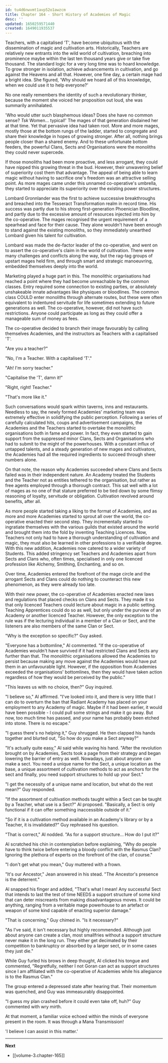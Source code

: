 ```yaml
---
id: tu4d6nwvmt1avp52o1awzcm
title: Chapter 164 - Short History of Academies of Magic
desc: ''
updated: 1650259571440
created: 1649011935537
---
```


Teachers, with a capitalised 'T', have become ubiquitous with the dissemination of magic and cultivation arts. Historically, Teachers are relatively new entrants into the wild world of cultivation, breaching into prominence maybe within the last ten thousand years give or take five thousand. The standard logic for a very long time was to hoard knowledge. To grow stronger in isolation, achieve advancements in cultivation, and go against the Heavens and all that. However, one fine day, a certain mage had a bright idea. She figured, 'Why should we hoard all of this knowledge, when we could use it to help everyone?'

No one really remembers the identity of such a revolutionary thinker, because the moment she voiced her proposition out loud, she was summarily annihalated.

'Who would utter such blasphemous ideas? Does she have no common sense? *Tsk* Women... typical!' The mages of that generation disdained her at that time. Yet that pervasive idea had taken root. More and more mages, mostly those at the bottom rungs of the ladder, started to congregate and share their knowledge in hopes of growing stronger. After all, nothing brings people closer than a shared enemy. And to these unfortunate bottom feeders, the powerful Clans, Sects and Organisations were the monoliths they could never supercede.

If those monoliths had been more proactive, and less arrogant, they could have nipped this growing threat in the bud. However, their unwavering belief of superiority cost them that advantage. The appeal of being able to learn magic without having to sacrifice one's freedom was an attractive selling point. As more mages came under this unnamed co-operative's umbrella, they started to appreciate its superiority over the existing power structures.

Lombard Gronnlander was the first to achieve successive breakthroughs and breached into the Tesseract Transformation realm in record time. His success was partly due to his strong first-generation Phoenician Bloodline, and partly due to the excessive amount of resources injected into him by the co-operative. The mages recognised the urgent requirement of a spearhead and face for their cause. They alone wouldn't have been enough to stand against the existing monoliths, so they immediately unearthed Lombard given his talent for cultivation.

Lombard was made the de-factor leader of the co-operative, and went on to assert the co-operative's claim in the world of cultivation. There were many challenges and conflicts along the way, but the rag-tag groups of upstart mages held firm, and through smart and strategic manoeuvring, embedded themselves deeply into the world.

Marketing played a huge part in this. The monolithic organisations had reached a point where they had become unreachable by the common classes. Entry required some connection to existing parties, or absolutely unshakeable innate advantages like physiques or bloodlines. The common class COULD enter monoliths through alternate routes, but these were often equivalent to indentured servitude for life sometimes extending to future generations as well. The co-operative, however, did not have such restrictions. Anyone could participate as long as they could offer a manageable sum of money as fees.

The co-operative decided to branch their image favourably by calling themselves Academies, and the instructors as Teachers with a capitalised 'T'.

"Are you a teacher?"

"No, I'm a Teacher. With a capitalised 'T'."

"Ah! I'm sorry teacher."

"Capitalise the 'T', damn it!"

"Right, right! Teacher."

"That's more like it."

Such conversations would spark within taverns, inns and restaurants. Needless to say, the newly formed Academies' marketing team was extremely effective in solidifying the public perception. Following a series of carefully calculated hits, coups and advertisement campaigns, the Academies and the Teachers started to overtake the monolithic organisations both in fame and power. In fact, they even started to gain support from the suppressed minor Clans, Sects and Organisations who had to submit to the might of the powerhouses. With a constant influx of untapped talents, and a steady generation of new mages and cultivators, the Academies had all the required ingredients to succeed through sheer numbers alone.

On that note, the reason why Academies succeeded where Clans and Sects failed was in their independent nature. An Academy treated the Students and the Teacher not as entities tethered to the organisation, but rather as free agents employed through a thorough contract. This sat well with a lot of mages as no one of that stature preferred to be tied down by some flimsy reasoning of loyalty, servitude or obligation. Cultivation revolved around benefits, after all.

As more people started taking a liking to the format of Academies, and as more and more Academies started to sprout all over the world, the co-operative enacted their second step. They incrementally started to ingratiate themselves with the various guilds that existed around the world and brought them into the fold by inventing Teaching Licences. Now, Teachers not only had to have a thorough understanding of cultivation and magic, they must also be learned in other professions to a verifiable degree. With this new addition, Academies now catered to a wider variety of Students. This added stringency set Teachers and Academies apart from Sects and Clans who, often times, specialised in only one licenced profession like Alchemy, Smithing, Enchanting, and so on.

Over time, Academies entered the forefront of the mage circle and the arrogant Sects and Clans could do nothing to counteract this new phenomenon, as they were already too late.

With their new power, the co-operative of Academies enacted new laws and regulations that placed checks on Clans and Sects. They made it so that only licenced Teachers could lecture about magic in a public setting. Teaching Apprentices could do so as well, but only under the purview of an Academy or another licenced Teacher. However, the only exception to the rule was if the lecturing individual in a member of a Clan or Sect, and the listeners are also members of the same Clan or Sect.

"Why is the exception so specific?" Guy asked.

"Everyone has a bottomline," Al commented. "If the co-operative of Academies wouldn't have survived if it had restricted Clans and Sects any further than that. The monolithic organisations allowed the Academies to persist because making any move against the Academies would have put them in an unfavourable light. However, if the opposition from Academies exceeded the organisations' bottomlines, then they would have taken action regardless of how they would be perceived by the public."

"This leaves us with no choice, then?" Guy inquired.

"I believe so," Al affirmed. "I've looked into it, and there is very little that I can do to overturn the ban that Radiant Academy has placed on your employment to any Academy of magic. Maybe if it had been earlier, it would have been possible - I could pull some strings and make it go away. But now, too much time has passed, and your name has probably been etched into stone. There is no escape."

"I guess there's no helping it," Guy shrugged. He then clapped his hands together and blurted out, "So how do you make a Sect anyway?"

"It's actually quite easy," Al said while waving his hand. "After the revolution brought on by Academies, Sects took a page from their strategy and began lowering the barrier of entry as well. Nowadays, just about anyone can make a sect. You need a unique name for the Sect, a unique location as the base, a unique assortment of cultivation methods to act as anchors for the sect and finally, you need support structures to hold up your Sect."

"I get the necessity of a unique name and location, but what do the rest mean?" Guy responded.

"If the assortment of cultivation methods taught within a Sect can be taught by a Teacher, what use is a Sect?" Al proposed. "Basically, a Sect is only functional if it can offer something inaccessible outside of it."

"So if it is a cultivation method available in an Academy's library or by a Teacher, it is invalidated?" Guy rephrased his question.

"That is correct," Al nodded. "As for a support structure... How do I put it?"

Al scratched his chin in contemplation before explaining, "Why do people have to think twice before entering a bloody conflict with the Rasmus Clan? Ignoring the plethora of experts on the forefront of the clan, of course."

"I don't get what you mean," Guy muttered with a frown.

"It's our Ancestor," Jean answered in his stead. "The Ancestor's presence is the deterrent."

Al snapped his finger and added, "That's what I mean! Any successful Sect that intends to last the test of time NEEDS a support structure of some kind that can deter miscreants from making disadvantageous moves. It could be anything, ranging from a veritable mage powerhouse to an artefact or weapon of some kind capable of enacting superior damage."

"That is concerning," Guy chimed in. "Is it necessary?"

"As I've said, it isn't necessary but highly recommended. Although just about anyone can create a clan, most smallfries without a support structure never make it in the long run. They either get decimated by their competition to bankruptcy or absorbed by a larger sect, or in some cases they just die."

While Guy furled his brows in deep thought, Al clicked his tongue and commented, "Regretfully, neither I not Goran can act as support structures since I am affiliated with the co-operative of Academies while his allegiance is to the Rasmus Clan."

The group entered a depressed state after hearing that. Their momentum was quenched, and Guy was immeasurably disappointed.

"I guess my plan crashed before it could even take off, huh?" Guy commented with wry mirth.

At that moment, a familiar voice echoed within the minds of everyone present in the room. It was through a Mana Transmission!

'I believe I can assist in this matter.'

____

**Next**
* [[volume-3.chapter-165]]